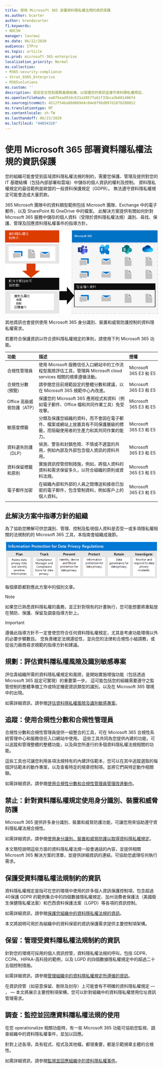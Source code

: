 ```yaml
---
title: 使用 Microsoft 365 部署資料隱私權法規的資訊保護
ms.author: bcarter
author: brendacarter
f1.keywords:
- NOCSH
manager: laurawi
ms.date: 06/22/2020
audience: ITPro
ms.topic: article
ms.prod: microsoft-365-enterprise
localization_priority: Normal
ms.collection:
- M365-security-compliance
- Strat_O365_Enterprise
- M365solutions
ms.custom: ''
description: 設定安全性和服務基礎結構，以保護您的資訊並遵守資料隱私權規定。
ms.openlocfilehash: ea0f5ead93dc631a28577a61f33bca3b601406f4
ms.sourcegitcommit: 4512f54ba80d869d4c04e8f9bd897d1878280852
ms.translationtype: MT
ms.contentlocale: zh-TW
ms.lasthandoff: 06/23/2020
ms.locfileid: "44854326"
---
```

# <a name="deploy-information-protection-for-data-privacy-regulations-with-microsoft-365"></a>使用 Microsoft 365 部署資料隱私權法規的資訊保護

您的組織可能會受到區域資料隱私權法規的制約，需要您保護、管理及提供對您的 IT 基礎結構（包括內部部署和雲端）中儲存的個人資訊的權利及控制。 資料隱私權規定的最佳範例是歐盟的一般資料保護規定（GDPR）。 無法遵守資料隱私權規定可能會造成大量罰款。

365 Microsoft 團隊中的資料類型範例包括 Microsoft 團隊、Exchange 中的電子郵件，以及 SharePoint 和 OneDrive 中的檔案。 此解決方案提供有關如何針對 Microsoft 365 服務中儲存的個人資料（受限於資料隱私權法規）識別、尋找、保護、管理及回應資料隱私權事件的指導方針。

![為資料隱私權規定部署資訊保護](../media/information-protection-deploy/information-protection-deploy-big-picture.png)

其他資訊也會提供使用 Microsoft 365 身分識別、裝置和威脅防護控制的資料隱私權需求。 

若要符合保護資訊以符合資料隱私權規定的準則，請使用下列 Microsoft 365 功能。

| 功能 | 描述 | 授權 |
|:-------|:-----|:-------|
| 合規性管理員 | 使用 Microsoft 服務信任入口網站中的工作流程型風險評估工具，管理與 Microsoft cloud services 相關的規章遵循活動。 | Microsoft 365 E3 和 E5 |
| 合規性分數 (預覽) | 請參閱您目前規範設定的整體分數和建議，以在 Microsoft 365 規範中心內改進。 | Microsoft 365 E3 和 E5 |
| Office 高級威脅防護（ATP） | 保護您的 Microsoft 365 應用程式和資料（例如電子郵件、Office 檔和共同作業工具）免受攻擊。 | Microsoft 365 E3 和 E5 | 
| 敏感度標籤 | 分類及保護您組織的資料，而不會因在電子郵件、檔案或網站上放置具有不同保護層級的標籤，而阻礙使用者的生產力和其共同作業的能力。 | Microsoft 365 E3 和 E5 |
| 資料遺失防護（DLP） | 偵測、警告和封鎖危險、不慎或不適當的共用，例如內部及外部包含個人資訊的資料共用。 | Microsoft 365 E3 和 E5 | 
| 資料保留標籤和原則 | 實施資訊控管控制措施，例如，將個人資料的資料和需求保留多久，以符合組織的原則或資料法規。 | Microsoft 365 E3 和 E5 |
| 電子郵件加密 | 在組織內部和外部的人員之間傳送和接收已加密的電子郵件，包含管制資料，例如客戶上的個人資料。 | Microsoft 365 E3 和 E5 |
||||

## <a name="organization-of-the-guidance-in-this-solution"></a>此解決方案中指導方針的組織

為了協助您瞭解可供您識別、管理、控制及監視個人資料是否受一或多項隱私權相關的法規制約的 Microsoft 365 工具，本指南會組織成幾節。
 
![為資料隱私權規定部署資訊保護](../media/information-protection-deploy/information-protection-deploy-grid.png)

每個章節都對應此方案中的個別文章。

>[!Note]
>如果您已熟悉資料隱私權的義務，並正針對現有的計畫執行，您可能想要將重點放在預防、保護、保留及調查指導方針上。

>[!Important]
>遵循此指導方針不一定會使您符合任何資料隱私權規定，尤其是考慮功能環境以外的必要步驟數目。 您負責確定法規遵從性，並向您的法律和合規性小組請教，或從協力廠商尋求規範的指導方針和建議。
>

## <a name="plan-assess-data-privacy-risks-and-identify-sensitive-items"></a>規劃：評估資料隱私權風險及識別敏感專案 

評估貴組織所需的資料隱私權規定和風險，是開始實施增強功能（包括透過 Microsoft 365 設定可實現）的重要第一步。 這可能包括您的組織需要遵守之監管控制的整體準備工作或特定機密資訊類型的識別，以及在 Microsoft 365 環境中的出現。

如需詳細資訊，請參閱[評估資料隱私權風險及識別敏感專案](information-protection-deploy-assess.md)。

## <a name="track-use-compliance-score-and-compliance-manager"></a>追蹤：使用合規性分數和合規性管理員 

合規性分數和合規性管理員提供一組整合的工具，可在 Microsoft 365 合規性系統管理中心和服務信任入口網站中使用。 這些工具共同為您提供內建的功能，可以追蹤和管理整體的整體功能，以及與您所進行的多個資料隱私權法規相關的功能。

這些工具也可讓您利用各項法規特有的內建評估範本，您可以在其中追蹤選取的每個評估範本的動作專案，以及查看特定的規章控制項，並將它們與特定動作相關聯。

如需詳細資訊，請參閱[使用合規性分數和合規性管理員管理改進動作](information-protection-deploy-compliance.md)。

## <a name="prevent-use-identity-device-and-threat-protection-for-data-privacy-regulation"></a>禁止：針對資料隱私權規定使用身分識別、裝置和威脅防護

Microsoft 365 提供許多身分識別、裝置和威脅防護功能，可讓您用來協助遵守資料隱私權法規合規性。 

如需詳細資訊，請參閱[使用身分識別、裝置和威脅防護以取得資料隱私權規定](information-protection-deploy-identity-device-threat.md)。

本文簡短說明這些方面的資料隱私權法規一般會通話的內容，並提供相關 Microsoft 365 解決方案的清單，並提供詳細資訊的連結，可協助您處理任何執行需求。 

## <a name="protect-information-subject-to-data-privacy-regulation"></a>保護受資料隱私權法規制約的資訊

資料隱私權規定是指可在您的環境中使用的許多個人資訊保護控制項，包含超過40保護 GDPR 的範例集合中的四個數據隱私權規定、加州消費者保護法（美國衛生保健隱私權法案）和巴西資料保護法案（LGPD）等各項的資訊控制。

如需詳細資訊，請參閱[保護您組織中的資料隱私權法規的資訊](information-protection-deploy-protect-information.md)。

本文將說明可用於為組織中的資料保密的資訊保護需求提供主要控制項架構。

## <a name="retain-govern-information-subject-to-data-privacy-regulation"></a>保留：管理受資料隱私權法規制約的資訊

針對您的環境可採用的個人資訊控管，資料隱私權法規的呼叫，包括 GDPR、CCPA、HIPAA-高科技的範例，以及 LGPD 的四個數據隱私權規定中的超過二十五個控制措施。

如需詳細資訊，請參閱[管理組織中的資料隱私權規定所遵循的資訊](information-protection-deploy-govern.md)。

在資訊控管（如惡意保留、刪除及封存）上可能會有不明確的資料隱私權規定 &mdash; ， &mdash; 本文將展示主要控制項架構，您可以針對組織中的資料隱私權使用位址資訊管理需求。

## <a name="investigate-monitor-and-respond-subject-to-data-privacy-regulation"></a>調查：監控並回應資料隱私權法規的使用

在您 operationalize 相關功能時，有一些 Microsoft 365 功能可協助您監視、調查組織中的資料隱私權事件，並加以回應。 

針對上述各項，具有程式、程式及其他檔，都很重要，都是示範規章主體的合規性。

如需詳細資訊，請參閱[監視並回應組織中的資料隱私權事件](information-protection-deploy-monitor-respond.md)。
